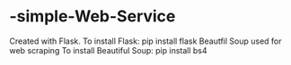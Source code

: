 # -simple-Web-Service
Created with Flask. 
To install Flask: pip install flask 
Beautfil Soup used for web scraping 
To install Beautiful Soup: pip install bs4
